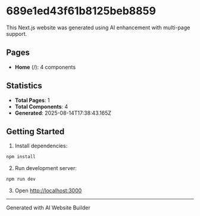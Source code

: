 # 689e1ed43f61b8125beb8859

This Next.js website was generated using AI enhancement with multi-page support.

## Pages

- **Home** (/): 4 components

## Statistics

- **Total Pages**: 1
- **Total Components**: 4
- **Generated**: 2025-08-14T17:38:43.165Z

## Getting Started

1. Install dependencies:
```bash
npm install
```

2. Run development server:
```bash
npm run dev
```

3. Open [http://localhost:3000](http://localhost:3000)

---
Generated with AI Website Builder
